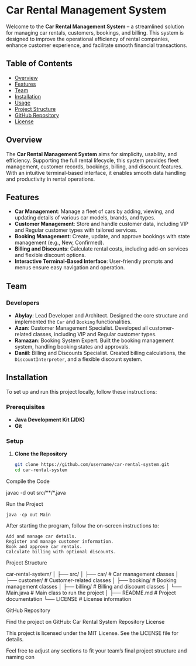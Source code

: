 # Car Rental Management System

Welcome to the **Car Rental Management System** – a streamlined solution for managing car rentals, customers, bookings, and billing. This system is designed to improve the operational efficiency of rental companies, enhance customer experience, and facilitate smooth financial transactions.

## Table of Contents

- [Overview](#overview)
- [Features](#features)
- [Team](#team)
- [Installation](#installation)
- [Usage](#usage)
- [Project Structure](#project-structure)
- [GitHub Repository](#github-repository)
- [License](#license)

## Overview

The **Car Rental Management System** aims for simplicity, usability, and efficiency. Supporting the full rental lifecycle, this system provides fleet management, customer records, bookings, billing, and discount features. With an intuitive terminal-based interface, it enables smooth data handling and productivity in rental operations.

## Features

- **Car Management**: Manage a fleet of cars by adding, viewing, and updating details of various car models, brands, and types.
- **Customer Management**: Store and handle customer data, including VIP and Regular customer types with tailored services.
- **Booking Management**: Create, update, and approve bookings with state management (e.g., New, Confirmed).
- **Billing and Discounts**: Calculate rental costs, including add-on services and flexible discount options.
- **Interactive Terminal-Based Interface**: User-friendly prompts and menus ensure easy navigation and operation.

## Team

### Developers

- **Abylay**: Lead Developer and Architect. Designed the core structure and implemented the `Car` and `Booking` functionalities.
- **Azan**: Customer Management Specialist. Developed all customer-related classes, including VIP and Regular customer types.
- **Ramazan**: Booking System Expert. Built the booking management system, handling booking states and approvals.
- **Daniil**: Billing and Discounts Specialist. Created billing calculations, the `DiscountInterpreter`, and a flexible discount system.

## Installation

To set up and run this project locally, follow these instructions:

### Prerequisites

- **Java Development Kit (JDK)**
- **Git**

### Setup

1. **Clone the Repository**
   ```bash
   git clone https://github.com/username/car-rental-system.git
   cd car-rental-system

Compile the Code


javac -d out src/**/*.java

Run the Project


    java -cp out Main

After starting the program, follow the on-screen instructions to:

    Add and manage car details.
    Register and manage customer information.
    Book and approve car rentals.
    Calculate billing with optional discounts.

Project Structure

car-rental-system/
│
├── src/
│   ├── car/                  # Car management classes
│   ├── customer/             # Customer-related classes
│   ├── booking/              # Booking management classes
│   ├── billing/              # Billing and discount classes
│   └── Main.java             # Main class to run the project
│
├── README.md                 # Project documentation
└── LICENSE                   # License information

GitHub Repository

Find the project on GitHub: Car Rental System Repository
License

This project is licensed under the MIT License. See the LICENSE file for details.

Feel free to adjust any sections to fit your team’s final project structure and naming con
